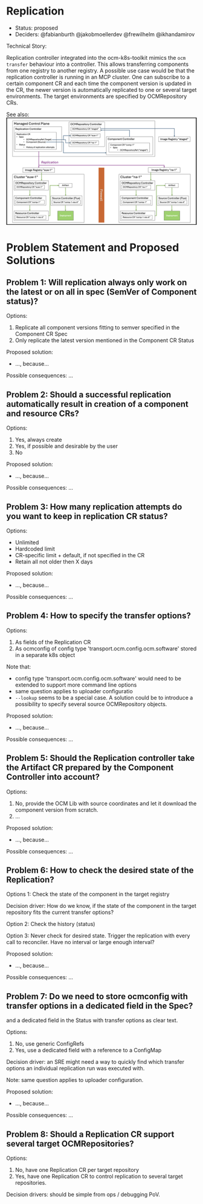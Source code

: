 # Replication

* Status: proposed
* Deciders: @fabianburth @jakobmoellerdev @frewilhelm @ikhandamirov 

Technical Story: 

Replication controller integrated into the ocm-k8s-toolkit mimics the `ocm transfer` behaviour into a controller. This allows transferring components from one registry to another  registry. A possible use case would be that the replication controller is running in an MCP cluster. One can subscribe to a certain component CR and each time the component version is updated in the CR, the newer version is automatically replicated to one or several target environments. The target environments are specified by OCMRepository CRs.

See also: ![use case](replication.png)

# Problem Statement and Proposed Solutions

## Problem 1: Will replication always only work on the latest or on all in spec (SemVer of Component status)?

Options:
1. Replicate all component versions fitting to semver specified in the Component CR Spec
2. Only replicate the latest version mentioned in the Component CR Status

Proposed solution:
* ..., because... 

Possible consequences: ...

## Problem 2: Should a successful replication automatically result in creation of a component and resource CRs?

Options:
1. Yes, always create
2. Yes, if possible and desirable by the user
3. No

Proposed solution:
* ..., because... 

Possible consequences: ...

## Problem 3: How many replication attempts do you want to keep in replication CR status?

Options:
* Unlimited
* Hardcoded limit
* CR-specific limit + default, if not specified in the CR
* Retain all not older then X days

Proposed solution:
* ..., because... 

Possible consequences: ...

## Problem 4: How to specify the transfer options?

Options:
1. As fields of the Replication CR
2. As ocmconfig of config type 'transport.ocm.config.ocm.software' stored in a separate k8s object

Note that:
* config type 'transport.ocm.config.ocm.software' would need to be extended to support more command line options
* same question applies to uploader configuratio
* `--lookup` seems to be a special case. A solution could be to introduce a possibility to specify several source OCMRepository objects.

Proposed solution:
* ..., because... 

Possible consequences: ...

## Problem 5: Should the Replication controller take the Artifact CR prepared by the Component Controller into account?

Options:
1. No, provide the OCM Lib with source coordinates and let it download the component version from scratch.
2. ...

Proposed solution:
* ..., because... 

Possible consequences: ...

## Problem 6: How to check the desired state of the Replication?

Options 1: Check the state of the component in the target registry

Decision driver: How do we know, if the state of the component in the target repository fits the current transfer options?

Option 2: Check the history (status)

Option 3: Never check for desired state. Trigger the replication with every call to reconciler. Have no interval or large enough interval?

Proposed solution:
* ..., because... 

Possible consequences: ...

## Problem 7: Do we need to store ocmconfig with transfer options in a dedicated field in the Spec?

and a dedicated field in the Status with transfer options as clear text.

Options:
1. No, use generic ConfigRefs
2. Yes, use a dedicated field with a reference to a ConfigMap

Decision driver: an SRE might need a way to quickly find which transfer options an individual replication run was executed with.

Note: same question applies to uploader configuration.

Proposed solution:
* ..., because... 

Possible consequences: ...

## Problem 8: Should a Replication CR support several target OCMRepositories?

Options:
1. No, have one Replication CR per target repository
2. Yes, have one Replication CR to control replication to several target repositories.

Decision drivers: should be simple from ops / debugging PoV.
